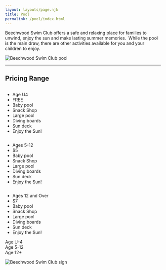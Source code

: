 ```yaml
---
layout: layouts/page.njk
title: Pool
permalink: /pool/index.html
---
```

Beechwood Swim Club offers a safe and relaxing place for families to unwind, enjoy the sun and make lasting summer memories.  While the pool is the main draw, there are other activities available for you and your children to enjoy.

![Beechwood Swim Club pool](/images/pool-pic-1.jpg)

<div><hr></div>

## Pricing Range

<div class="columns">
  <ul class="price">
    <li class="header">Age U4</li>
    <li class="grey">FREE</li>
    <li>Baby pool</li>
    <li>Snack Shop</li>
    <li>Large pool</li>
    <li>Diving boards</li>
    <li>Sun deck</li>
    <li class="grey">Enjoy the Sun!</li>
  </ul>
</div>
<div class="columns">
  <ul class="price">
    <li class="header">Ages 5-12</li>
    <li class="grey">$5</li>
    <li>Baby pool</li>
    <li>Snack Shop</li>
    <li>Large pool</li>
    <li>Diving boards</li>
    <li>Sun deck</li>
    <li class="grey">Enjoy the Sun!</li>
  </ul>
</div>
<div class="columns">
  <ul class="price">
    <li class="header">Ages 12 and Over</li>
    <li class="grey">$7</li>
    <li>Baby pool</li>
    <li>Snack Shop</li>
    <li>Large pool</li>
    <li>Diving boards</li>
    <li>Sun deck</li>
    <li class="grey">Enjoy the Sun!</li>
  </ul>
</div>

<div class="box-flex align-start prices hide">
<div>
Age U-4
</div>
<div>
Age 5-12
</div>
<div>
Age 12+
</div>
</div>

![Beechwood Swim Club sign](/images/beechwood-swim-club-sign.jpg)